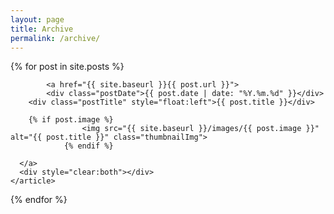 ```yaml
---
layout: page
title: Archive
permalink: /archive/
---
```


<div class="posts">
  {% for post in site.posts %}
    <article class="post">

			<a href="{{ site.baseurl }}{{ post.url }}">
	  		<div class="postDate">{{ post.date | date: "%Y.%m.%d" }}</div>
      	<div class="postTitle" style="float:left">{{ post.title }}</div>

      	{% if post.image %}
					<img src="{{ site.baseurl }}/images/{{ post.image }}" alt="{{ post.title }}" class="thumbnailImg">
				{% endif %}

      </a>
      <div style="clear:both"></div>
    </article>
  {% endfor %}
</div>